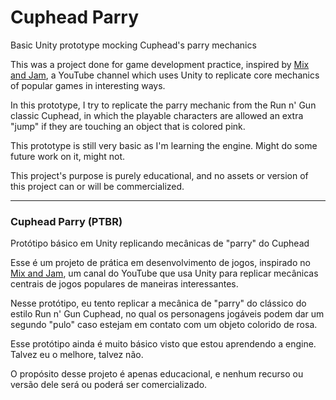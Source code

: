 # Cuphead Parry
Basic Unity prototype mocking Cuphead's parry mechanics

This was a project done for game development practice, inspired by [Mix and Jam](https://www.youtube.com/channel/UCLyVUwlB_Hahir_VsKkGPIA), a YouTube channel which uses Unity to replicate core mechanics of popular games in interesting ways.

In this prototype, I try to replicate the parry mechanic from the Run n' Gun classic Cuphead, in which the playable characters are allowed an extra "jump" if they are touching an object that is colored pink.

This prototype is still very basic as I'm learning the engine. Might do some future work on it, might not.

This project's purpose is purely educational, and no assets or version of this project can or will be commercialized.

---
### Cuphead Parry (PTBR)
Protótipo básico em Unity replicando mecânicas de "parry" do Cuphead

Esse é um projeto de prática em desenvolvimento de jogos, inspirado no [Mix and Jam](https://www.youtube.com/channel/UCLyVUwlB_Hahir_VsKkGPIA), um canal do YouTube que usa Unity para replicar mecânicas centrais de jogos populares de maneiras interessantes.

Nesse protótipo, eu tento replicar a mecânica de "parry" do clássico do estilo Run n' Gun Cuphead, no qual os personagens jogáveis podem dar um segundo "pulo" caso estejam em contato com um objeto colorido de rosa.

Esse protótipo ainda é muito básico visto que estou aprendendo a engine. Talvez eu o melhore, talvez não.

O propósito desse projeto é apenas educacional, e nenhum recurso ou versão dele será ou poderá ser comercializado.

